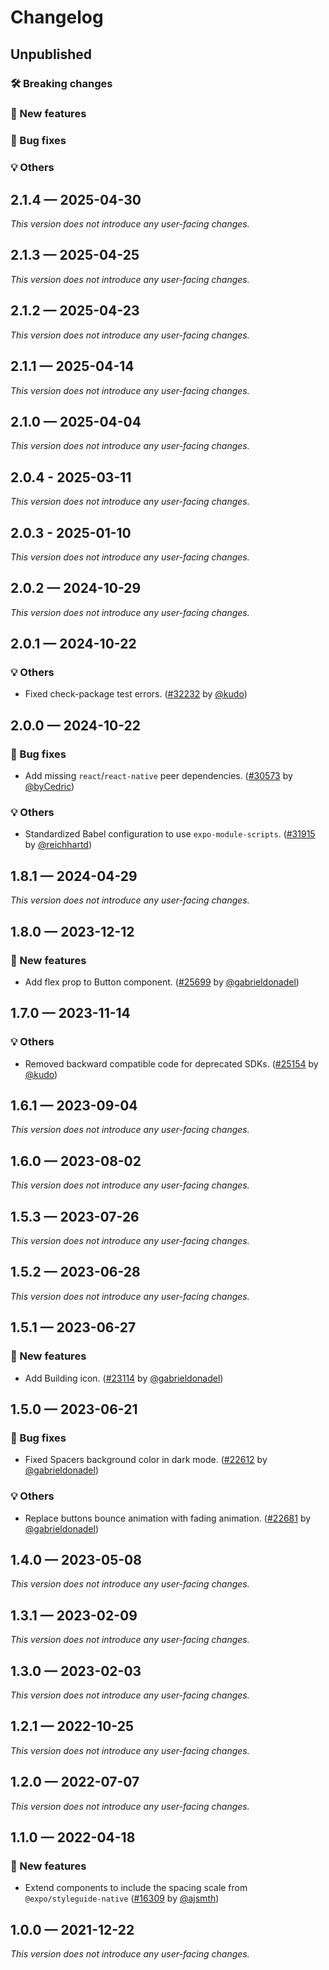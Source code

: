 # Changelog

## Unpublished

### 🛠 Breaking changes

### 🎉 New features

### 🐛 Bug fixes

### 💡 Others

## 2.1.4 — 2025-04-30

_This version does not introduce any user-facing changes._

## 2.1.3 — 2025-04-25

_This version does not introduce any user-facing changes._

## 2.1.2 — 2025-04-23

_This version does not introduce any user-facing changes._

## 2.1.1 — 2025-04-14

_This version does not introduce any user-facing changes._

## 2.1.0 — 2025-04-04

_This version does not introduce any user-facing changes._

## 2.0.4 - 2025-03-11

_This version does not introduce any user-facing changes._

## 2.0.3 - 2025-01-10

_This version does not introduce any user-facing changes._

## 2.0.2 — 2024-10-29

_This version does not introduce any user-facing changes._

## 2.0.1 — 2024-10-22

### 💡 Others

- Fixed check-package test errors. ([#32232](https://github.com/expo/expo/pull/32232) by [@kudo](https://github.com/kudo))

## 2.0.0 — 2024-10-22

### 🐛 Bug fixes

- Add missing `react`/`react-native` peer dependencies. ([#30573](https://github.com/expo/expo/pull/30573) by [@byCedric](https://github.com/byCedric))

### 💡 Others

- Standardized Babel configuration to use `expo-module-scripts`. ([#31915](https://github.com/expo/expo/pull/31915) by [@reichhartd](https://github.com/reichhartd))

## 1.8.1 — 2024-04-29

_This version does not introduce any user-facing changes._

## 1.8.0 — 2023-12-12

### 🎉 New features

- Add flex prop to Button component. ([#25699](https://github.com/expo/expo/pull/25699) by [@gabrieldonadel](https://github.com/gabrieldonadel))

## 1.7.0 — 2023-11-14

### 💡 Others

- Removed backward compatible code for deprecated SDKs. ([#25154](https://github.com/expo/expo/pull/25154) by [@kudo](https://github.com/kudo))

## 1.6.1 — 2023-09-04

_This version does not introduce any user-facing changes._

## 1.6.0 — 2023-08-02

_This version does not introduce any user-facing changes._

## 1.5.3 — 2023-07-26

_This version does not introduce any user-facing changes._

## 1.5.2 — 2023-06-28

_This version does not introduce any user-facing changes._

## 1.5.1 — 2023-06-27

### 🎉 New features

- Add Building icon. ([#23114](https://github.com/expo/expo/pull/23114) by [@gabrieldonadel](https://github.com/gabrieldonadel))

## 1.5.0 — 2023-06-21

### 🐛 Bug fixes

- Fixed Spacers background color in dark mode. ([#22612](https://github.com/expo/expo/pull/22612) by [@gabrieldonadel](https://github.com/gabrieldonadel))

### 💡 Others

- Replace buttons bounce animation with fading animation. ([#22681](https://github.com/expo/expo/pull/22681) by [@gabrieldonadel](https://github.com/gabrieldonadel))

## 1.4.0 — 2023-05-08

_This version does not introduce any user-facing changes._

## 1.3.1 — 2023-02-09

_This version does not introduce any user-facing changes._

## 1.3.0 — 2023-02-03

_This version does not introduce any user-facing changes._

## 1.2.1 — 2022-10-25

_This version does not introduce any user-facing changes._

## 1.2.0 — 2022-07-07

_This version does not introduce any user-facing changes._

## 1.1.0 — 2022-04-18

### 🎉 New features

- Extend components to include the spacing scale from `@expo/styleguide-native` ([#16309](https://github.com/expo/expo/pull/16309) by [@ajsmth](https://github.com/ajsmth))

## 1.0.0 — 2021-12-22

_This version does not introduce any user-facing changes._
